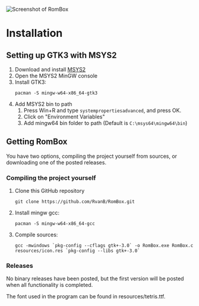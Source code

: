 ![Screenshot of RomBox](https://i.imgur.com/PgE5ly4.png)

# Installation

## Setting up GTK3 with MSYS2
1. Download and install [MSYS2](https://www.msys2.org/)
2. Open the MSYS2 MinGW console
3. Install GTK3: 
	```
	pacman -S mingw-w64-x86_64-gtk3
	```
4. Add MSYS2 bin to path
	1. Press Win+R and type `systempropertiesadvanced`, and press OK.
	2. Click on "Environment Variables"
	3. Add mingw64 bin folder to path (Default is `C:\msys64\mingw64\bin`)

## Getting RomBox
You have two options, compiling the project yourself from sources, or downloading one of the posted releases.

### Compiling the project yourself
1. Clone this GitHub repository
	```
	git clone https://github.com/RvanB/RomBox.git
	```
2. Install mingw gcc: 
	```
	pacman -S mingw-w64-x86_64-gcc
	```
3. Compile sources:
	```
  	gcc -mwindows `pkg-config --cflags gtk+-3.0` -o RomBox.exe RomBox.c resources/icon.res `pkg-config --libs gtk+-3.0`
	```
### Releases
No binary releases have been posted, but the first version will be posted when all functionality is completed.

The font used in the program can be found in resources/tetris.ttf.
